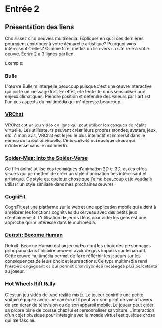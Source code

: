 # Entrée 2
## Présentation des liens
Choisissez cinq oeuvres multimédia. Expliquez en quoi ces dernières pourraient contribuer à votre démarche artistique? Pourquoi vous intéressent-t-elles? Comme titre, mettez un lien vers un site relié à votre oeuvre. Écrire 2 à 3 lignes par lien.

Exemple: 
### [Bulle](https://www.onf.ca/interactif/bulle/) 
L'œuvre Bulle m'interpelle beaucoup puisque c'est une œuvre interactive qui porte un message fort. En effet, elle tente de nous sensibiliser aux enjeux climatiques. Prendre position et défendre des valeurs par l'art est l'un des aspects du multimédia qui m'intéresse beaucoup. 

### [VRChat](https://hello.vrchat.com/) 
VRChat est un jeu vidéo en ligne qui peut utiliser les casques de réalité virtuelle. Les utilisateurs peuvent créer leurs propres mondes, avatars, jeux, etc. À mon avis, VRChat est le jeu le plus interactif et immersif dans le monde de la réalité virtuelle. L'interactivité est quelque chose qui m'intéresse dans le multimédia.  

### [Spider-Man: Into the Spider-Verse](https://www.sonypictures.com/movies/spidermanintothespiderverse) 
Ce film animé utilise des techniques d'animation 2D et 3D, et des effets visuels qui permettent de créer un style d'animation très intéressant et artistique. Ce style est quelque chose que j'aime beaucoup et je voudrais utiliser un style similaire dans mes prochaines œuvres. 

### [CogniFit](https://www.cognifit.com/us/fr)
CogniFit est une platforme sur le web et une application mobile qui aident à améliorer les fonctions cognitives du cerveau avec des petits jeux d'entrainement. L'utilisation de jeux vidéos pour aider les gens est une approche qui m'intéresse dans le multimédia.

### [Detroit: Become Human](https://www.quanticdream.com/en/detroit-become-human)
Detroit: Become Human est un jeu vidéo dont les choix des personnages principaux dans l'histoire peuvent avoir de gros impacts sur le narratif. Cette œuvre multimédia permet de faire réfléchir les joueurs sur les conséquences de leurs choix et leurs actions. Ce type multimédia rend l'histoire engageant ce qui permet d'envoyer des messages plus percutants au joueur. 

### [Hot Wheels Rift Rally](https://riftrally.com/) 
C'est un jeu vidéo de type réalité mixte. Le joueur contrôle une petite voiture équipée avec une caméra et il peut voir son point de vue à travers de son écran de télévision ou de son appareil mobile. Le joueur peut créer sa propre piste de course chez lui et personnaliser sa voiture. L'interaction d'un objet physique pour interagir avec le monde virtuel est quelque chose qui me fascine.   


